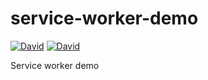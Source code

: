 # service-worker-demo

[![David](https://img.shields.io/david/Dramloc/service-worker-demo.svg)](https://github.com/Dramloc/service-worker-demos/blob/master/package.json)
[![David](https://img.shields.io/david/dev/Dramloc/service-worker-demo.svg)](https://github.com/Dramloc/service-worker-demo/blob/master/package.json)

Service worker demo
